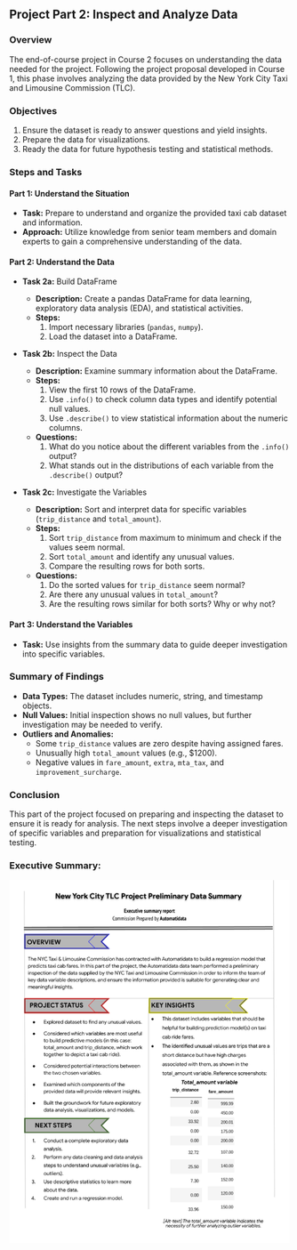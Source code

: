 ## Project Part 2: Inspect and Analyze Data

### Overview

The end-of-course project in Course 2 focuses on understanding the data needed for the project. Following the project proposal developed in Course 1, this phase involves analyzing the data provided by the New York City Taxi and Limousine Commission (TLC).

### Objectives

1. Ensure the dataset is ready to answer questions and yield insights.
2. Prepare the data for visualizations.
3. Ready the data for future hypothesis testing and statistical methods.

### Steps and Tasks

#### Part 1: Understand the Situation

- **Task:** Prepare to understand and organize the provided taxi cab dataset and information.
- **Approach:** Utilize knowledge from senior team members and domain experts to gain a comprehensive understanding of the data.

#### Part 2: Understand the Data

- **Task 2a:** Build DataFrame
  - **Description:** Create a pandas DataFrame for data learning, exploratory data analysis (EDA), and statistical activities.
  - **Steps:**
    1. Import necessary libraries (`pandas`, `numpy`).
    2. Load the dataset into a DataFrame.

- **Task 2b:** Inspect the Data
  - **Description:** Examine summary information about the DataFrame.
  - **Steps:**
    1. View the first 10 rows of the DataFrame.
    2. Use `.info()` to check column data types and identify potential null values.
    3. Use `.describe()` to view statistical information about the numeric columns.
  - **Questions:**
    1. What do you notice about the different variables from the `.info()` output?
    2. What stands out in the distributions of each variable from the `.describe()` output?

- **Task 2c:** Investigate the Variables
  - **Description:** Sort and interpret data for specific variables (`trip_distance` and `total_amount`).
  - **Steps:**
    1. Sort `trip_distance` from maximum to minimum and check if the values seem normal.
    2. Sort `total_amount` and identify any unusual values.
    3. Compare the resulting rows for both sorts.
  - **Questions:**
    1. Do the sorted values for `trip_distance` seem normal?
    2. Are there any unusual values in `total_amount`?
    3. Are the resulting rows similar for both sorts? Why or why not?

#### Part 3: Understand the Variables

- **Task:** Use insights from the summary data to guide deeper investigation into specific variables.

### Summary of Findings

- **Data Types:** The dataset includes numeric, string, and timestamp objects.
- **Null Values:** Initial inspection shows no null values, but further investigation may be needed to verify.
- **Outliers and Anomalies:**
  - Some `trip_distance` values are zero despite having assigned fares.
  - Unusually high `total_amount` values (e.g., $1200).
  - Negative values in `fare_amount`, `extra`, `mta_tax`, and `improvement_surcharge`.

### Conclusion

This part of the project focused on preparing and inspecting the dataset to ensure it is ready for analysis. The next steps involve a deeper investigation of specific variables and preparation for visualizations and statistical testing.


### Executive Summary:
![Executive Summary](Course%202%20Automatidata%20Executive%20Summary.png)
